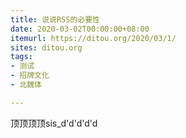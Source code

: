 ```yaml
---
title: 说说RSS的必要性
date: 2020-03-02T00:00:00+08:00
itemurl: https://ditou.org/2020/03/1/
sites: ditou.org
tags:
- 测试
- 招牌文化
- 北魏体

---
```

顶顶顶顶sis_d'd'd'd'd